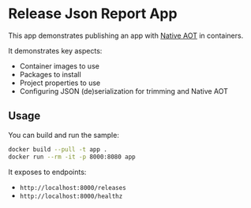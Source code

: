 # Release Json Report App

This app demonstrates publishing an app with [Native AOT](https://learn.microsoft.com/dotnet/core/deploying/native-aot/) in containers.

It demonstrates key aspects:

- Container images to use
- Packages to install
- Project properties to use
- Configuring JSON (de)serialization for trimming and Native AOT

## Usage

You can build and run the sample:

```bash
docker build --pull -t app .
docker run --rm -it -p 8000:8080 app
```

It exposes to endpoints:

- `http://localhost:8000/releases`
- `http://localhost:8000/healthz`

